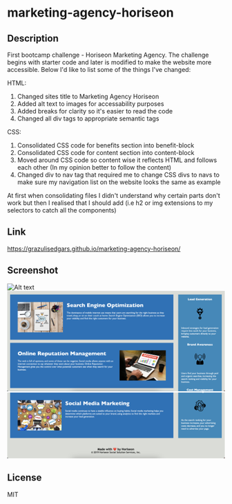 # marketing-agency-horiseon

## Description

First bootcamp challenge - Horiseon Marketing Agency. The challenge begins with starter code and later is modified to make the website more accessible. Below I'd like to list some of the things I've changed:

HTML:

1. Changed sites title to Marketing Agency Horiseon
2. Added alt text to images for accessability purposes
3. Added breaks for clarity so it's easier to read the code
4. Changed all div tags to appropriate semantic tags

CSS:

1. Consolidated CSS code for benefits section into benefit-block
2. Consolidated CSS code for content section into content-block
3. Moved around CSS code so content wise it reflects HTML and follows each other (In my opinion better to follow the content)
4. Changed div to nav tag that required me to change CSS divs to navs to make sure my navigation list on the website looks the same as example

At first when consolidating files I didn't understand why certain parts don't work but then I realised that I should add (i.e h2 or img extensions to my selectors to catch all the components)

## Link

https://grazulisedgars.github.io/marketing-agency-horiseon/

## Screenshot

![Alt text](assets/images/Website1.png)
![Alt text](assets/images/Website4.png)
![Alt text](assets/images/Website3.png)

## License

MIT
